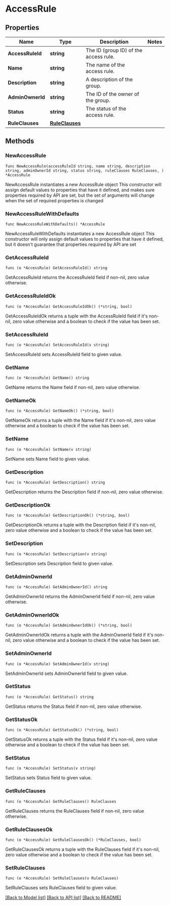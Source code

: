 # AccessRule

## Properties

Name | Type | Description | Notes
------------ | ------------- | ------------- | -------------
**AccessRuleId** | **string** | The ID (group ID) of the access rule. | 
**Name** | **string** | The name of the access rule. | 
**Description** | **string** | A description of the group. | 
**AdminOwnerId** | **string** | The ID of the owner of the group. | 
**Status** | **string** | The status of the access rule. | 
**RuleClauses** | [**RuleClauses**](RuleClauses.md) |  | 

## Methods

### NewAccessRule

`func NewAccessRule(accessRuleId string, name string, description string, adminOwnerId string, status string, ruleClauses RuleClauses, ) *AccessRule`

NewAccessRule instantiates a new AccessRule object
This constructor will assign default values to properties that have it defined,
and makes sure properties required by API are set, but the set of arguments
will change when the set of required properties is changed

### NewAccessRuleWithDefaults

`func NewAccessRuleWithDefaults() *AccessRule`

NewAccessRuleWithDefaults instantiates a new AccessRule object
This constructor will only assign default values to properties that have it defined,
but it doesn't guarantee that properties required by API are set

### GetAccessRuleId

`func (o *AccessRule) GetAccessRuleId() string`

GetAccessRuleId returns the AccessRuleId field if non-nil, zero value otherwise.

### GetAccessRuleIdOk

`func (o *AccessRule) GetAccessRuleIdOk() (*string, bool)`

GetAccessRuleIdOk returns a tuple with the AccessRuleId field if it's non-nil, zero value otherwise
and a boolean to check if the value has been set.

### SetAccessRuleId

`func (o *AccessRule) SetAccessRuleId(v string)`

SetAccessRuleId sets AccessRuleId field to given value.


### GetName

`func (o *AccessRule) GetName() string`

GetName returns the Name field if non-nil, zero value otherwise.

### GetNameOk

`func (o *AccessRule) GetNameOk() (*string, bool)`

GetNameOk returns a tuple with the Name field if it's non-nil, zero value otherwise
and a boolean to check if the value has been set.

### SetName

`func (o *AccessRule) SetName(v string)`

SetName sets Name field to given value.


### GetDescription

`func (o *AccessRule) GetDescription() string`

GetDescription returns the Description field if non-nil, zero value otherwise.

### GetDescriptionOk

`func (o *AccessRule) GetDescriptionOk() (*string, bool)`

GetDescriptionOk returns a tuple with the Description field if it's non-nil, zero value otherwise
and a boolean to check if the value has been set.

### SetDescription

`func (o *AccessRule) SetDescription(v string)`

SetDescription sets Description field to given value.


### GetAdminOwnerId

`func (o *AccessRule) GetAdminOwnerId() string`

GetAdminOwnerId returns the AdminOwnerId field if non-nil, zero value otherwise.

### GetAdminOwnerIdOk

`func (o *AccessRule) GetAdminOwnerIdOk() (*string, bool)`

GetAdminOwnerIdOk returns a tuple with the AdminOwnerId field if it's non-nil, zero value otherwise
and a boolean to check if the value has been set.

### SetAdminOwnerId

`func (o *AccessRule) SetAdminOwnerId(v string)`

SetAdminOwnerId sets AdminOwnerId field to given value.


### GetStatus

`func (o *AccessRule) GetStatus() string`

GetStatus returns the Status field if non-nil, zero value otherwise.

### GetStatusOk

`func (o *AccessRule) GetStatusOk() (*string, bool)`

GetStatusOk returns a tuple with the Status field if it's non-nil, zero value otherwise
and a boolean to check if the value has been set.

### SetStatus

`func (o *AccessRule) SetStatus(v string)`

SetStatus sets Status field to given value.


### GetRuleClauses

`func (o *AccessRule) GetRuleClauses() RuleClauses`

GetRuleClauses returns the RuleClauses field if non-nil, zero value otherwise.

### GetRuleClausesOk

`func (o *AccessRule) GetRuleClausesOk() (*RuleClauses, bool)`

GetRuleClausesOk returns a tuple with the RuleClauses field if it's non-nil, zero value otherwise
and a boolean to check if the value has been set.

### SetRuleClauses

`func (o *AccessRule) SetRuleClauses(v RuleClauses)`

SetRuleClauses sets RuleClauses field to given value.



[[Back to Model list]](../README.md#documentation-for-models) [[Back to API list]](../README.md#documentation-for-api-endpoints) [[Back to README]](../README.md)


